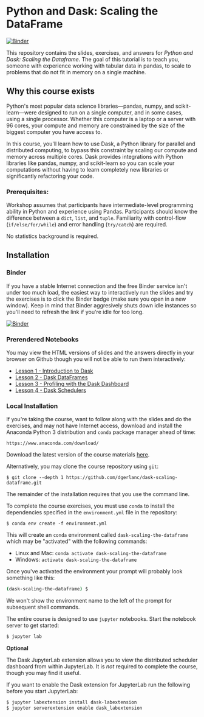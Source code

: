 # Python and Dask: Scaling the DataFrame

[![Binder](https://mybinder.org/badge_logo.svg)](https://mybinder.org/v2/gh/dgerlanc/dask-scaling-dataframe/master?urlpath=lab)

This repository contains the slides, exercises, and answers for *Python and Dask: Scaling the Dataframe*. The goal of this tutorial is to teach you, someone with experience working with tabular data in pandas, to scale to problems that do not fit in memory on a single machine.

## Why this course exists

Python's most popular data science libraries—pandas, numpy, and
scikit-learn—were designed to run on a single computer, and in some cases, using
a single processor. Whether this computer is a laptop or a server with 96 cores,
your compute and memory are constrained by the size of the biggest computer you
have access to.

In this course, you'll learn how to use Dask, a Python library for parallel and
distributed computing, to bypass this constraint by scaling our compute and
memory across multiple cores. Dask provides integrations with Python libraries
like pandas, numpy, and scikit-learn so you can scale your computations without
having to learn completely new libraries or significantly refactoring your code.

### Prerequisites:

Workshop assumes that participants have intermediate-level programming ability
in Python and experience using Pandas. Participants should know the difference
between a `dict`, `list`, and `tuple`. Familiarity with control-flow
(`if/else/for/while`) and error handling (`try/catch`) are required.

No statistics background is required.

## Installation

### Binder

If you have a stable Internet connection and the free Binder service isn't under too much load, the easiest way to interactively run the slides and try the exercises is to click the
Binder badge (make sure you open in a new window). Keep in mind that Binder aggresively shuts down idle instances so you'll need to refresh the link if you're idle for too long.

[![Binder](https://mybinder.org/badge_logo.svg)](https://mybinder.org/v2/gh/dgerlanc/dask-scaling-dataframe/master?urlpath=lab)

### Prerendered Notebooks

You may view the HTML versions of slides and the answers directly in your browser on Github though you will not be able to run them interactively:

* [Lesson 1 - Introduction to Dask](https://github.com/dgerlanc/dask-scaling-dataframe/blob/master/01-10-minutes-to-dask.ipynb)
* [Lesson 2 - Dask DataFrames](https://github.com/dgerlanc/dask-scaling-dataframe/blob/master/02-dask-dataframe.ipynb)
* [Lesson 3 - Profiling with the Dask Dashboard](https://github.com/dgerlanc/dask-scaling-dataframe/blob/master/03-dask-performance.ipynb)
* [Lesson 4 - Dask Schedulers](https://github.com/dgerlanc/dask-scaling-dataframe/blob/master/02a-schedulers.ipynb)

### Local Installation

If you're taking the course, want to follow along with the slides and do the
exercises, and may not have Internet access, download and
install the Anaconda Python 3 distribution and `conda` package manager
ahead of time:

```
https://www.anaconda.com/download/
```

Download the latest version of the course materials
[here](https://github.com/dgerlanc/dask-scaling-dataframe/archive/master.zip).

Alternatively, you may clone the course repository using `git`:

```
$ git clone --depth 1 https://github.com/dgerlanc/dask-scaling-dataframe.git
```

The remainder of the installation requires that you use the command line.

To complete the course exercises, you must use `conda` to install the
dependencies specified in the `environment.yml` file in the repository:

```
$ conda env create -f environment.yml
```

This will create an `conda` environment called `dask-scaling-the-dataframe` which may be
"activated" with the following commands:

* Linux and Mac: `conda activate dask-scaling-the-dataframe`
* Windows: `activate dask-scaling-the-dataframe`

Once you've activated the environment your prompt will probably
look something like this:

```sh
(dask-scaling-the-dataframe) $
```

We won't show the environment name to the left of the prompt for subsequent
shell commands.

The entire course is designed to use `jupyter` notebooks. Start the
notebook server to get started:

```sh
$ jupyter lab
```

__Optional__

The Dask JupyterLab extension allows you to view the distributed scheduler
dashboard from within JupyterLab. It is _not_ required to complete the course,
though you may find it useful.

If you want to enable the Dask extension for JupyterLab run the following before
 you start JupyterLab:

```sh
$ jupyter labextension install dask-labextension
$ jupyter serverextension enable dask_labextension
```
